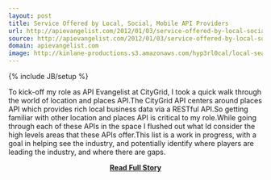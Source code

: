 ```yaml
---
layout: post
title: Service Offered by Local, Social, Mobile API Providers
url: http://apievangelist.com/2012/01/03/service-offered-by-local-social-mobile-api-providers/
source: http://apievangelist.com/2012/01/03/service-offered-by-local-social-mobile-api-providers/
domain: apievangelist.com
image: http://kinlane-productions.s3.amazonaws.com/hyp3rl0cal/local-search-map-pin.png
---
```

{% include JB/setup %}<p>To kick-off my role as API Evangelist at CityGrid, I took a quick walk through the world of location and places API.The CityGrid API centers around places API which provides rich local business data via a RESTful API.So getting familiar with other location and places API is critical to my role.While going through each of these APIs in the space I flushed out what Id consider the high levels areas that these APIs offer.This list is a work in progress, with a goal in helping see the industry, and potentially identify where players are leading the industry, and where there are gaps.</p>
<center><p><a href="http://apievangelist.com/2012/01/03/service-offered-by-local-social-mobile-api-providers/" style='padding:25px; font-sze:18px; font-weight: bold;'>Read Full Story</a></p></center>
